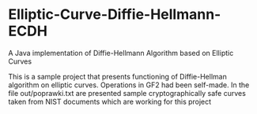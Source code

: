 # Elliptic-Curve-Diffie-Hellmann-ECDH
A Java implementation of Diffie-Hellmann Algorithm based on Elliptic Curves

This is a sample project that presents functioning of Diffie-Hellman algorithm on elliptic curves.
Operations in GF2 had been self-made.
In the file out/poprawki.txt are presented sample cryptographically safe curves taken from NIST documents which are working for this project
